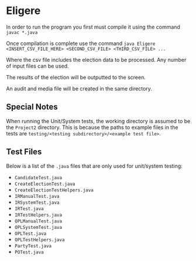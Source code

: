 # Eligere

In order to run the program you first must compile it using the command `javac *.java`

Once compilation is complete use the command `java Eligere <INSERT_CSV_FILE_HERE> <SECOND_CSV_FILE> <THIRD_CSV_FILE> ...`

Where the csv file includes the election data to be processed.  Any number of input files can be used.

The results of the election will be outputted to the screen. 

An audit and media file will be created in the same directory.


## Special Notes
When running the Unit/System tests, the working directory is assumed to be the `Project2` directory. This is because the paths to example files in the tests are `testing/<testing subdirectory>/<example test file>`.

## Test Files
Below is a list of the `.java` files that are only used for unit/system testing:
- `CandidateTest.java`
- `CreateElectionTest.java`
- `CreateElectionTestHelpers.java`
- `IRManualTest.java`
- `IRSystemTest.java`
- `IRTest.java`
- `IRTestHelpers.java`
- `OPLManualTest.java`
- `OPLSystemTest.java`
- `OPLTest.java`
- `OPLTestHelpers.java`
- `PartyTest.java`
- `POTest.java`
